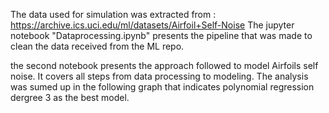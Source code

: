 The data used for simulation was extracted from : 
https://archive.ics.uci.edu/ml/datasets/Airfoil+Self-Noise
The jupyter notebook "Dataprocessing.ipynb" presents the pipeline that was made to clean the data received from the ML repo.

the second notebook presents the approach followed to model Airfoils self noise. It covers all steps from data processing to modeling. The analysis was sumed up in the following graph that indicates polynomial regression dergree 3 as the best model.

